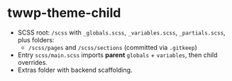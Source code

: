 # twwp-theme-child

- SCSS root: `/scss` with `_globals.scss`, `_variables.scss`, `_partials.scss`, plus folders:
  - `/scss/pages` and `/scss/sections` (committed via `.gitkeep`)
- Entry `scss/main.scss` imports **parent** `globals` + `variables`, then child overrides.
- Extras folder with backend scaffolding.
